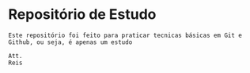 # Repositório de Estudo

    Este repositório foi feito para praticar tecnicas básicas em Git e Github, ou seja, é apenas um estudo

    Att.
    Reis
